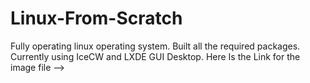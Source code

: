 # Linux-From-Scratch
Fully operating linux operating system.
Built all the required packages. Currently using IceCW and LXDE GUI Desktop.
Here Is the Link for the image file -->  
